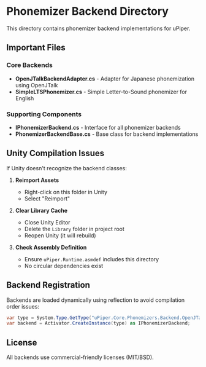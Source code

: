 # Phonemizer Backend Directory

This directory contains phonemizer backend implementations for uPiper.

## Important Files

### Core Backends
- **OpenJTalkBackendAdapter.cs** - Adapter for Japanese phonemization using OpenJTalk
- **SimpleLTSPhonemizer.cs** - Simple Letter-to-Sound phonemizer for English

### Supporting Components
- **IPhonemizerBackend.cs** - Interface for all phonemizer backends
- **PhonemizerBackendBase.cs** - Base class for backend implementations

## Unity Compilation Issues

If Unity doesn't recognize the backend classes:

1. **Reimport Assets**
   - Right-click on this folder in Unity
   - Select "Reimport"

2. **Clear Library Cache**
   - Close Unity Editor
   - Delete the `Library` folder in project root
   - Reopen Unity (it will rebuild)

3. **Check Assembly Definition**
   - Ensure `uPiper.Runtime.asmdef` includes this directory
   - No circular dependencies exist

## Backend Registration

Backends are loaded dynamically using reflection to avoid compilation order issues:
```csharp
var type = System.Type.GetType("uPiper.Core.Phonemizers.Backend.OpenJTalkBackendAdapter, uPiper.Runtime");
var backend = Activator.CreateInstance(type) as IPhonemizerBackend;
```

## License
All backends use commercial-friendly licenses (MIT/BSD).